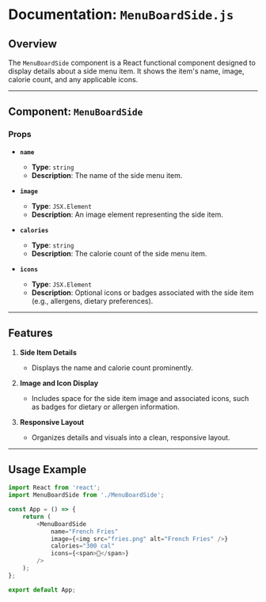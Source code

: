 # Documentation: `MenuBoardSide.js`

## Overview

The `MenuBoardSide` component is a React functional component designed to display details about a side menu item. It shows the item's name, image, calorie count, and any applicable icons.

---

## Component: `MenuBoardSide`

### Props

- **`name`**  
  - **Type**: `string`  
  - **Description**: The name of the side menu item.

- **`image`**  
  - **Type**: `JSX.Element`  
  - **Description**: An image element representing the side item.

- **`calories`**  
  - **Type**: `string`  
  - **Description**: The calorie count of the side menu item.

- **`icons`**  
  - **Type**: `JSX.Element`  
  - **Description**: Optional icons or badges associated with the side item (e.g., allergens, dietary preferences).

---

## Features

1. **Side Item Details**
   - Displays the name and calorie count prominently.

2. **Image and Icon Display**
   - Includes space for the side item image and associated icons, such as badges for dietary or allergen information.

3. **Responsive Layout**
   - Organizes details and visuals into a clean, responsive layout.

---

## Usage Example

```javascript
import React from 'react';
import MenuBoardSide from './MenuBoardSide';

const App = () => {
    return (
        <MenuBoardSide
            name="French Fries"
            image={<img src="fries.png" alt="French Fries" />}
            calories="300 cal"
            icons={<span>🌱</span>}
        />
    );
};

export default App;
